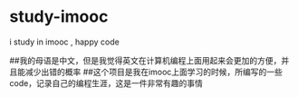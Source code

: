 # study-imooc
i study in imooc , happy code

##我的母语是中文，但是我觉得英文在计算机编程上面用起来会更加的方便，并且能减少出错的概率
##这个项目是我在imooc上面学习的时候，所编写的一些code，记录自己的编程生涯，这是一件非常有趣的事情


